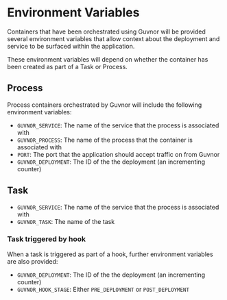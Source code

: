 # Environment Variables

Containers that have been orchestrated using Guvnor will be provided several environment variables that allow context about the deployment and service to be surfaced within the application.

These environment variables will depend on whether the container has been created as part of a Task or Process.

## Process

Process containers orchestrated by Guvnor will include the following environment variables:

- `GUVNOR_SERVICE`: The name of the service that the process is associated with
- `GUVNOR_PROCESS`: The name of the process that the container is associated with
- `PORT`: The port that the application should accept traffic on from Guvnor
- `GUVNOR_DEPLOYMENT`: The ID of the the deployment (an incrementing counter)

## Task

- `GUVNOR_SERVICE`: The name of the service that the process is associated with
- `GUVNOR_TASK`: The name of the task

### Task triggered by hook

When a task is triggered as part of a hook, further environment variables are also provided:

- `GUVNOR_DEPLOYMENT`: The ID of the the deployment (an incrementing counter)
- `GUVNOR_HOOK_STAGE`: Either `PRE_DEPLOYMENT` or `POST_DEPLOYMENT`
